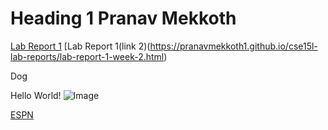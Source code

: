 # Heading 1 Pranav Mekkoth

[Lab Report 1](lab-report-1-week-2.html)
[Lab Report 1(link 2)(https://pranavmekkoth1.github.io/cse15l-lab-reports/lab-report-1-week-2.html)


 Dog


Hello World!
![Image](![dog-puppy-on-garden-royalty-free-image-1586966191](https://user-images.githubusercontent.com/97641097/149241298-5b18005a-9e6c-4d19-a891-ac060f07985e.jpg))

[ESPN](https://www.espn.com/)
